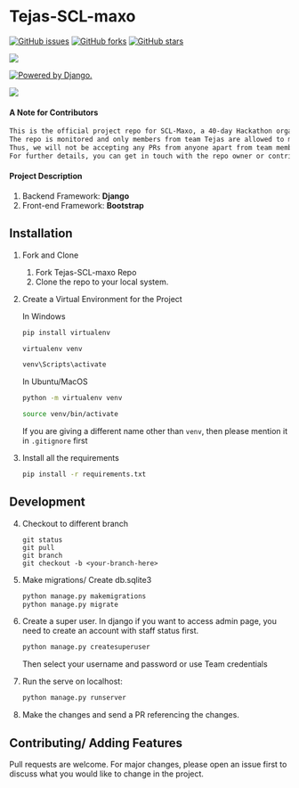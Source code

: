 # Tejas-SCL-maxo
<a href="https://github.com/kan12340987/Tejas-SCL-maxo/issues"><img alt="GitHub issues" src="https://img.shields.io/github/issues/kan12340987/Tejas-SCL-maxo?style=for-the-badge"></a>
<a href="https://github.com/kan12340987/Tejas-SCL-maxo/network"><img alt="GitHub forks" src="https://img.shields.io/github/forks/kan12340987/Tejas-SCL-maxo?style=for-the-badge"></a>
<a href="https://github.com/kan12340987/Tejas-SCL-maxo/stargazers"><img alt="GitHub stars" src="https://img.shields.io/github/stars/kan12340987/Tejas-SCL-maxo?style=for-the-badge"></a>

<img src="https://img.shields.io/badge/python%20-%2314354C.svg?&style=for-the-badge&logo=python&logoColor=white"/>

<a href="http://www.djangoproject.com/"><img src="https://www.djangoproject.com/m/img/badges/djangopowered126x54.gif" border="0" alt="Powered by Django." title="Powered by Django." /></a>

<img src="https://img.shields.io/badge/bootstrap%20-%23563D7C.svg?&style=for-the-badge&logo=bootstrap&logoColor=white"/>


#### A Note for Contributors

```bash
This is the official project repo for SCL-Maxo, a 40-day Hackathon organised by Sushiksha, World Konkani Center.
The repo is monitored and only members from team Tejas are allowed to make changes. 
Thus, we will not be accepting any PRs from anyone apart from team members. 
For further details, you can get in touch with the repo owner or contributors. 
```


#### Project Description

1. Backend Framework: **Django**
2. Front-end Framework: **Bootstrap**

## Installation 

1. Fork and Clone
    <ol>
    <li>Fork Tejas-SCL-maxo Repo</li>
    <li>Clone the repo to your local system.</li>
    </ol>

2. Create a Virtual Environment for the Project

    In Windows
    ```bash
    pip install virtualenv
    ```
    ```bash
    virtualenv venv
    ```
    ```bash
    venv\Scripts\activate
    ```

    In Ubuntu/MacOS
    ```bash
    python -m virtualenv venv
    
    source venv/bin/activate
    ```
   
   If you are giving a different name other than `venv`, then please mention it in `.gitignore` first

3. Install all the requirements

    ```bash
    pip install -r requirements.txt
    ```
## Development

4. Checkout to different branch
     ```git
    git status
    git pull
    git branch
    git checkout -b <your-branch-here>
    ```
   
5. Make migrations/ Create db.sqlite3

    ```bash
    python manage.py makemigrations
    python manage.py migrate
    ```

6. Create a super user.
    In django if you want to access admin page, you need to create an account with staff status first.
    ```djangotemplate
    python manage.py createsuperuser
    ```
   Then select your username and password or use Team credentials
   
7. Run the serve on localhost:
    ```bash
    python manage.py runserver
    ```

8. Make the changes and send a PR referencing the changes.
   

## Contributing/ Adding Features
   Pull requests are welcome. For major changes, please open an issue first to discuss what you would like to change in the project.

